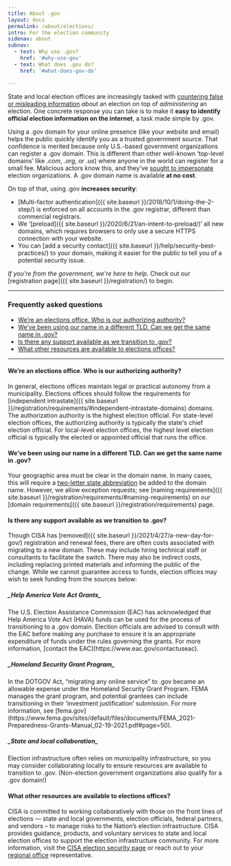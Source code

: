 ```yaml
---
title: About .gov
layout: docs
permalink: /about/elections/
intro: For the election community
sidenav: about
subnav:
  - text: Why use .gov?
    href: '#why-use-gov'
  - text: What does .gov do?
    href: '#what-does-gov-do'

---
```

State and local election offices are increasingly tasked with [countering false or misleading information](https://www.cisa.gov/mdm) _about_ an election on top of _administering_ an election. One concrete response you can take is to make it **easy to identify official election information on the internet**, a task made simple by .gov.  

Using a .gov domain for your online presence (like your website and email) helps the public quickly identify you as a trusted government source. That confidence is merited because only U.S.-based government organizations can register a .gov domain. This is different than other well-known ‘top-level domains’ like _.com_, _.org_, or _.us_) where anyone in the world can register for a small fee. Malicious actors know this, and they’ve [sought to impersonate](https://www.ic3.gov/Media/Y2020/PSA201002) election organizations. A .gov domain name is available **at no cost**.

On top of that, using .gov **increases security**:
* [Multi-factor authentication]({{ site.baseurl }}/2018/10/1/doing-the-2-step/) is enforced on all accounts in the .gov registrar, different than commercial registrars.
* We ‘[preload]({{ site.baseurl }}/2020/6/21/an-intent-to-preload/)’ all new domains, which requires browsers to only use a secure HTTPS connection with your website.
* You can [add a security contact]({{ site.baseurl }}/help/security-best-practices/) to your domain, making it easier for the public to tell you of a potential security issue.

_If you're from the government, we're here to help_. Check out our [registration page]({{ site.baseurl }}/registration/) to begin.

- - -
### Frequently asked questions

* [We’re an elections office. Who is our authorizing authority?](#were-an-elections-office-who-is-our-authorizing-authority)
* [We’ve been using our name in a different TLD. Can we get the same name in .gov?](#weve-been-using-our-name-in-a-different-tld-can-we-get-the-same-name-in-gov)
* [Is there any support available as we transition to .gov?](#is-there-any-support-available-as-we-transition-to-gov)
* [What other resources are available to elections offices?](#what-other-resources-are-available-to-elections-offices)

- - -

#### We’re an elections office. Who is our authorizing authority?

In general, elections offices maintain legal or practical autonomy from a municipality. Elections offices should follow the requirements for [independent intrastate]({{ site.baseurl }}/registration/requirements/#independent-intrastate-domains) domains. The authorization authority is the highest election official. For state-level election offices, the authorizing authority is typically the state's chief election official. For local-level election offices, the highest level election official is typically the elected or appointed official that runs the office.

#### We’ve been using our name in a different TLD. Can we get the same name in .gov?

Your geographic area must be clear in the domain name. In many cases, this will require a [two-letter state abbreviation](https://pe.usps.com/text/pub28/28apb.htm) be added to the domain name. However, we allow exception requests; see [naming requirements]({{ site.baseurl }}/registration/requirements/#naming-requirements) on our [domain requirements]({{ site.baseurl }}/registration/requirements) page.

#### Is there any support available as we transition to .gov?

Though CISA has [removed]({{ site.baseurl }}/2021/4/27/a-new-day-for-gov/) registration and renewal fees, there are often costs associated with migrating to a new domain. These may include hiring technical staff or consultants to facilitate the switch. There may also be indirect costs, including replacing printed materials and informing the public of the change. While we cannot guarantee access to funds, election offices may wish to seek funding from the sources below:  

<h5>_Help America Vote Act Grants_</h5>
The U.S. Election Assistance Commission (EAC) has acknowledged that Help America Vote Act (HAVA) funds can be used for the process of transitioning to a .gov domain. Election officials are advised to consult with the EAC before making any purchase to ensure it is an appropriate expenditure of funds under the rules governing the grants. For more information, [contact the EAC](https://www.eac.gov/contactuseac).

<h5>_Homeland Security Grant Program_</h5>
In the DOTGOV Act, “migrating any online service” to .gov became an allowable expense under the Homeland Security Grant Program. FEMA manages the grant program,  and potential grantees can include transitioning in their ‘investment justification’ submission. For more information, see [fema.gov](https://www.fema.gov/sites/default/files/documents/FEMA_2021-Preparedness-Grants-Manual_02-19-2021.pdf#page=50).

<h5>_State and local collaboration_</h5>
Election infrastructure often relies on municipality infrastructure, so you may consider collaborating locally to ensure resources are available to transition to .gov. (Non-election government organizations also qualify for a .gov domain!)

#### What other resources are available to elections offices?

CISA is committed to working collaboratively with those on the front lines of elections — state and local governments, election officials, federal partners, and vendors – to manage risks to the Nation’s election infrastructure. CISA provides guidance, products, and voluntary services to state and local election offices to support the election infrastructure community. For more information, visit the [CISA election security page](https://www.cisa.gov/election-security) or reach out to your [regional office](https://www.cisa.gov/cisa-regions) representative.   
